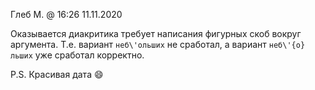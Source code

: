 Глеб М. @ 16:26 11.11.2020

Оказывается диакритика требует написания фигурных скоб вокруг аргумента. Т.е. вариант `неб\'ольших` не сработал, а вариант `неб\'{о}льших` уже сработал корректно.

P.S. Красивая дата :smile:
